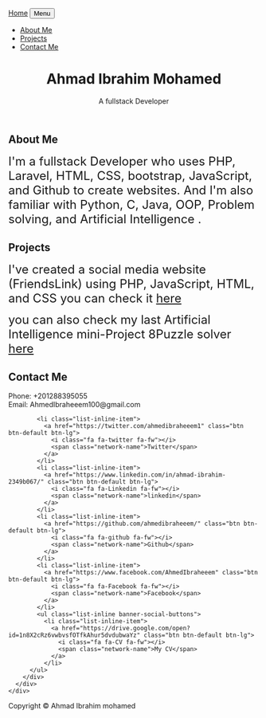 <!DOCTYPE html>
<html lang="en">

<head>

  <meta charset="utf-8">
  <meta name="viewport" content="width=device-width, initial-scale=1, shrink-to-fit=no">
  <meta name="description" content="">
  <meta name="author" content="">

  <title>Ahmad Ibrahim Mohamed - Portfolio</title>

  <!-- Bootstrap core CSS -->
  <link href="vendor/bootstrap/css/bootstrap.min.css" rel="stylesheet">

  <!-- Custom fonts for this template -->
  <link href="vendor/font-awesome/css/font-awesome.min.css" rel="stylesheet" type="text/css">
  <link href="https://fonts.googleapis.com/css?family=Lora:400,700,400italic,700italic" rel="stylesheet" type="text/css">
  <link href='https://fonts.googleapis.com/css?family=Cabin:700' rel='stylesheet' type='text/css'>

  <!-- Custom styles for this template -->
  <link href="css/grayscale.min.css" rel="stylesheet">

</head>

<body id="page-top">

  <!-- Navigation -->
  <nav class="navbar navbar-expand-lg navbar-light fixed-top" id="mainNav">
    <div class="container">
      <a class="navbar-brand js-scroll-trigger" href="#page-top">Home</a>
      <button class="navbar-toggler navbar-toggler-right" type="button" data-toggle="collapse" data-target="#navbarResponsive" aria-controls="navbarResponsive" aria-expanded="false" aria-label="Toggle navigation">
        Menu
        <i class="fa fa-bars"></i>
      </button>
      <div class="collapse navbar-collapse" id="navbarResponsive">
        <ul class="navbar-nav ml-auto">
          <li class="nav-item">
            <a class="nav-link js-scroll-trigger" href="#about">About Me</a>
          </li>
          <li class="nav-item">
            <a class="nav-link js-scroll-trigger" href="#download">Projects</a>
          </li>
          <li class="nav-item">
            <a class="nav-link js-scroll-trigger" href="#contact">Contact Me</a>
          </li>
        </ul>
      </div>
    </div>
  </nav>

  <!-- Intro Header -->
  <header class="masthead">
    <div class="intro-body">
      <div class="container">
        <div class="row">
          <div class="col-lg-8 mx-auto">
            <h1 class="heading">Ahmad Ibrahim Mohamed</h1>
            <p class="intro-text">A fullstack Developer</p>
            <a href="#about" class="btn btn-circle js-scroll-trigger">
              <i class="fa fa-angle-double-down animated"></i>
            </a>
          </div>
        </div>
      </div>
    </div>
  </header>

  <!-- About Section -->
  <section id="about" class="content-section text-center" background="img/contact-bg.jpg">
    <div class="container">
      <div class="row">
        <div class="col-lg-8 mx-auto">
          <h2>About Me</h2>
          <p> <font size="5">I'm a fullstack Developer who uses PHP, Laravel, HTML, CSS, bootstrap, JavaScript, and Github to create websites. And I'm also familiar with Python, C, Java, OOP, Problem solving, and Artificial Intelligence . </font></p>
        </div>
      </div>
    </div>
  </section>

  <!-- Download Section -->
  <section id="download" class="download-section content-section text-center">
    <div class="container">
      <div class="col-lg-8 mx-auto">
        <h2>Projects</h2>
        <p><font size="5">I've created a social media website (FriendsLink) using  PHP, JavaScript, HTML, and CSS you can check it <a href="https://ahmedibraheeem.github.io/FriendsLink">here</a> </font></p>
        <p><font size="5">you can also check my last Artificial Intelligence mini-Project 8Puzzle solver <a href="https://ahmedibraheeem.github.io/8Puzzle/">here</a></font></p>
      </div>
    </div>
  </section>

  <!-- Contact Section -->
  <section id="contact" class="content-section text-center">
    <div class="container">
      <div class="row">
        <div class="col-lg-8 mx-auto">
          <h2>Contact Me</h2>
            <p>Phone: +201288395055 <br> Email: AhmedIbraheeem100@gmail.com </p>

            <li class="list-inline-item">
              <a href="https://twitter.com/ahmedibraheeem1" class="btn btn-default btn-lg">
                <i class="fa fa-twitter fa-fw"></i>
                <span class="network-name">Twitter</span>
              </a>
            </li>
            <li class="list-inline-item">
              <a href="https://www.linkedin.com/in/ahmad-ibrahim-2349b067/" class="btn btn-default btn-lg">
                <i class="fa fa-Linkedin fa-fw"></i>
                <span class="network-name">linkedin</span>
              </a>
            </li>
            <li class="list-inline-item">
              <a href="https://github.com/ahmedibraheeem/" class="btn btn-default btn-lg">
                <i class="fa fa-github fa-fw"></i>
                <span class="network-name">Github</span>
              </a>
            </li>
            <li class="list-inline-item">
              <a href="https://www.facebook.com/AhmedIbraheeem" class="btn btn-default btn-lg">
                <i class="fa fa-Facebook fa-fw"></i>
                <span class="network-name">Facebook</span>
              </a>
            </li>
            <ul class="list-inline banner-social-buttons">
              <li class="list-inline-item">
                <a href="https://drive.google.com/open?id=1n8X2cRz6vwbvsfOTfkAhur5dvdubwaYz" class="btn btn-default btn-lg">
                  <i class="fa fa-CV fa-fw"></i>
                  <span class="network-name">My CV</span>
                </a>
              </li>
          </ul>
        </div>
      </div>
    </div>
  </section>


  <!-- Footer -->
  <footer>
    <div class="container text-center">
      <p>Copyright &copy; Ahmad Ibrahim mohamed</p>
    </div>
  </footer>

  <!-- Bootstrap core JavaScript -->
  <script src="vendor/jquery/jquery.min.js"></script>
  <script src="vendor/bootstrap/js/bootstrap.bundle.min.js"></script>

  <!-- Plugin JavaScript -->
  <script src="vendor/jquery-easing/jquery.easing.min.js"></script>

  <!-- Custom scripts for this template -->
  <script src="js/grayscale.min.js"></script>

</body>

</html>
